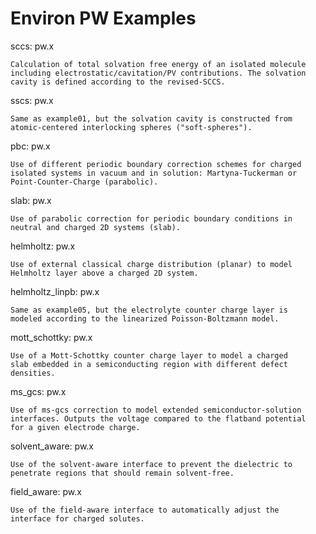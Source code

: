 # Environ PW Examples

sccs: pw.x

    Calculation of total solvation free energy of an isolated molecule
    including electrostatic/cavitation/PV contributions. The solvation
    cavity is defined according to the revised-SCCS.

sscs: pw.x

    Same as example01, but the solvation cavity is constructed from
    atomic-centered interlocking spheres ("soft-spheres").

pbc: pw.x

    Use of different periodic boundary correction schemes for charged
    isolated systems in vacuum and in solution: Martyna-Tuckerman or
    Point-Counter-Charge (parabolic).

slab: pw.x

    Use of parabolic correction for periodic boundary conditions in
    neutral and charged 2D systems (slab).

helmholtz: pw.x

    Use of external classical charge distribution (planar) to model
    Helmholtz layer above a charged 2D system.

helmholtz_linpb: pw.x

    Same as example05, but the electrolyte counter charge layer is
    modeled according to the linearized Poisson-Boltzmann model.

mott_schottky: pw.x

    Use of a Mott-Schottky counter charge layer to model a charged
    slab embedded in a semiconducting region with different defect
    densities.

ms_gcs: pw.x

    Use of ms-gcs correction to model extended semiconductor-solution
    interfaces. Outputs the voltage compared to the flatband potential
    for a given electrode charge.

solvent_aware: pw.x

    Use of the solvent-aware interface to prevent the dielectric to
    penetrate regions that should remain solvent-free.

field_aware: pw.x

    Use of the field-aware interface to automatically adjust the
    interface for charged solutes.
